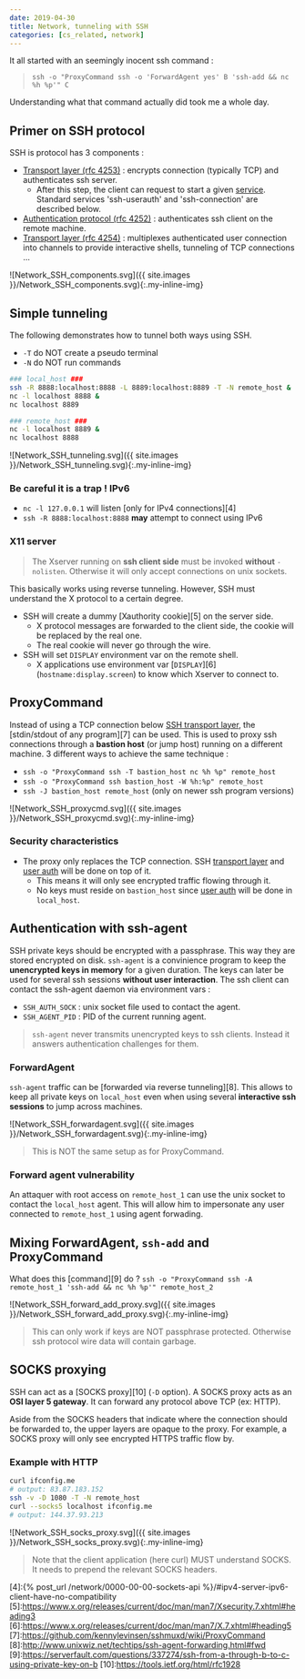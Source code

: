 ```yaml
---
date: 2019-04-30
title: Network, tunneling with SSH
categories: [cs_related, network]
---
```


It all started with an seemingly inocent ssh command : 
> `ssh -o "ProxyCommand ssh -o 'ForwardAgent yes' B 'ssh-add && nc %h %p'" C`

Understanding what that command actually did took me a whole day.

## Primer on SSH protocol

SSH is protocol has 3 components :

* [Transport layer (rfc 4253)][0] : encrypts connection (typically TCP) and authenticates ssh server.
  * After this step, the client can request to start a given [service][3]. Standard services 'ssh-userauth' and 'ssh-connection' are described below.
* [Authentication protocol (rfc 4252)][1] : authenticates ssh client on the remote machine.
* [Transport layer (rfc 4254)][2] : multiplexes authenticated user connection into channels to provide interactive shells, tunneling of TCP connections ...

![Network_SSH_components.svg]({{ site.images }}/Network_SSH_components.svg){:.my-inline-img}


## Simple tunneling

The following demonstrates how to tunnel both ways using SSH.
* `-T` do NOT create a pseudo terminal
* `-N` do NOT run commands

```bash
### local_host ###
ssh -R 8888:localhost:8888 -L 8889:localhost:8889 -T -N remote_host &
nc -l localhost 8888 &
nc localhost 8889

### remote_host ###
nc -l localhost 8889 &
nc localhost 8888
```

![Network_SSH_tunneling.svg]({{ site.images }}/Network_SSH_tunneling.svg){:.my-inline-img}

### Be careful it is a trap ! IPv6

* `nc -l 127.0.0.1` will listen [only for IPv4 connections][4]
* `ssh -R 8888:localhost:8888` __may__ attempt to connect using IPv6

### X11 server

> The Xserver running on __ssh client side__ must be invoked __without__ `-nolisten`. Otherwise it will only accept connections on unix sockets.

This basically works using reverse tunneling. However, SSH must understand the X protocol to a certain degree.

* SSH will create a dummy [Xauthority cookie][5] on the server side.
  * X protocol messages are forwarded to the client side, the cookie will be replaced by the real one.
  * The real cookie will never go through the wire.
* SSH will set `DISPLAY` environment var on the remote shell.
  * X applications use environment var [`DISPLAY`][6] (`hostname:display.screen`) to know which Xserver to connect to.

## ProxyCommand

Instead of using a TCP connection below [SSH transport layer][0], the [stdin/stdout of any program][7] can be used.
This is used to proxy ssh connections through a __bastion host__ (or jump host) running on a different machine.
3 different ways to achieve the same technique :

* `ssh -o "ProxyCommand ssh -T bastion_host nc %h %p" remote_host`
* `ssh -o "ProxyCommand ssh bastion_host -W %h:%p" remote_host`
* `ssh -J bastion_host remote_host` (only on newer ssh program versions)

![Network_SSH_proxycmd.svg]({{ site.images }}/Network_SSH_proxycmd.svg){:.my-inline-img}

### Security characteristics

* The proxy only replaces the TCP connection. SSH [transport layer][0] and [user auth][1] will be done on top of it.
  * This means it will only see encrypted traffic flowing through it.
  * No keys must reside on `bastion_host` since [user auth][1] will be done in `local_host`.


## Authentication with ssh-agent

SSH private keys should be encrypted with a passphrase. This way they are stored encrypted on disk.
`ssh-agent` is a convinience program to keep the __unencrypted keys in memory__ for a given duration.
The keys can later be used for several ssh sessions __without user interaction__.
The ssh client can contact the ssh-agent daemon via environment vars :

* `SSH_AUTH_SOCK` : unix socket file used to contact the agent.
* `SSH_AGENT_PID` : PID of the current running agent.

> `ssh-agent` never transmits unencrypted keys to ssh clients. Instead it answers authentication challenges for them.

### ForwardAgent

`ssh-agent` traffic can be [forwarded via reverse tunneling][8]. This allows to keep all private keys on `local_host` even when using several __interactive ssh sessions__ to jump across machines.

![Network_SSH_forwardagent.svg]({{ site.images }}/Network_SSH_forwardagent.svg){:.my-inline-img}

> This is NOT the same setup as for ProxyCommand.

### Forward agent vulnerability

An attaquer with root access on `remote_host_1` can use the unix socket to contact the `local_host` agent.
This will allow him to impersonate any user connected to `remote_host_1` using agent forwading.


## Mixing ForwardAgent, `ssh-add` and ProxyCommand

What does this [command][9] do ? `ssh -o "ProxyCommand ssh -A remote_host_1 'ssh-add && nc %h %p'" remote_host_2`

![Network_SSH_forward_add_proxy.svg]({{ site.images }}/Network_SSH_forward_add_proxy.svg){:.my-inline-img}

> This can only work if keys are NOT passphrase protected. Otherwise ssh protocol wire data will contain garbage.


## SOCKS proxying

SSH can act as a [SOCKS proxy][10] (`-D` option). A SOCKS proxy acts as an __OSI layer 5 gateway__. It can forward any protocol above TCP (ex: HTTP).

Aside from the SOCKS headers that indicate where the connection should be forwarded to, the upper layers are opaque to the proxy.
For example, a SOCKS proxy will only see encrypted HTTPS traffic flow by.

### Example with HTTP

```bash
curl ifconfig.me
# output: 83.87.183.152
ssh -v -D 1080 -T -N remote_host
curl --socks5 localhost ifconfig.me
# output: 144.37.93.213
```

![Network_SSH_socks_proxy.svg]({{ site.images }}/Network_SSH_socks_proxy.svg){:.my-inline-img}

> Note that the client application (here curl) MUST understand SOCKS. It needs to prepend the relevant SOCKS headers.

[0]:https://tools.ietf.org/html/rfc4253
[1]:https://tools.ietf.org/html/rfc4252
[2]:https://tools.ietf.org/html/rfc4254
[3]:https://tools.ietf.org/html/rfc4250#section-4.7
[4]:{% post_url /network/0000-00-00-sockets-api %}/#ipv4-server-ipv6-client-have-no-compatibility
[5]:https://www.x.org/releases/current/doc/man/man7/Xsecurity.7.xhtml#heading3
[6]:https://www.x.org/releases/current/doc/man/man7/X.7.xhtml#heading5
[7]:https://github.com/kennylevinsen/sshmuxd/wiki/ProxyCommand
[8]:http://www.unixwiz.net/techtips/ssh-agent-forwarding.html#fwd
[9]:https://serverfault.com/questions/337274/ssh-from-a-through-b-to-c-using-private-key-on-b
[10]:https://tools.ietf.org/html/rfc1928
